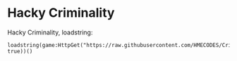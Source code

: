 # Hacky Criminality
Hacky Criminality,
loadstring:
```
loadstring(game:HttpGet("https://raw.githubusercontent.com/HMECODES/Criminality/main/main.lua", true))()
```
